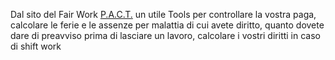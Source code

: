 Dal sito del Fair Work [P.A.C.T.](https://calculate.fairwork.gov.au/) un utile Tools  per controllare la vostra paga, calcolare le ferie e le assenze per malattia di cui avete diritto, quanto dovete dare di preavviso prima di lasciare un lavoro, calcolare i vostri diritti in caso di shift work
